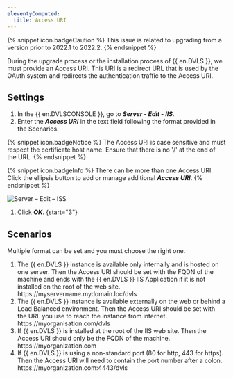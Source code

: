 ```yaml
---
eleventyComputed:
  title: Access URI
---
```

{% snippet icon.badgeCaution %}
This issue is related to upgrading from a version prior to 2022.1 to 2022.2.
{% endsnippet %}

During the upgrade process or the installation process of {{ en.DVLS }}, we must provide an Access URI. This URI is a redirect URL that is used by the OAuth system and redirects the authentication traffic to the Access URI.

## Settings

1. In the {{ en.DVLSCONSOLE }}, go to ***Server - Edit - IIS***.
1. Enter the ***Access URI*** in the text field following the format provided in the Scenarios.  

{% snippet icon.badgeNotice %}
The Access URI is case sensitive and must respect the certificate host name. Ensure that there is no '/' at the end of the URL.
{% endsnippet %}

{% snippet icon.badgeInfo %}
There can be more than one Access URI. Click the ellipsis button to add or manage additional ***Access URI***.
{% endsnippet %}  

![Server – Edit – ISS](https://webdevolutions.azureedge.net/docs/en/kb/KB5020.png)
1. Click ***OK***.
{start="3"}

## Scenarios

Multiple format can be set and you must choose the right one.

1. The {{ en.DVLS }} instance is available only internally and is hosted on one server. Then the Access URI should be set with the FQDN of the machine and ends with the {{ en.DVLS }} IIS Application if it is not installed on the root of the web site.  
https<area>://myservername.mydomain.loc/dvls
1. The {{ en.DVLS }} instance is available externally on the web or behind a Load Balanced environment. Then the Access URI should be set with the URL you use to reach the instance from internet.  
https<area>://myorganisation.com/dvls
1. If {{ en.DVLS }} is installed at the root of the IIS web site. Then the Access URI should only be the FQDN of the machine.  
https<area>://myorganization.com
1. If {{ en.DVLS }} is using a non-standard port (80 for http, 443 for https). Then the Access URI will need to contain the port number after a colon.  
https<area>://myorganization.com:4443/dvls
